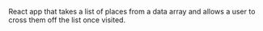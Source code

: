 React app that takes a list of places from a data array and allows a user to cross them off the list once visited. 
